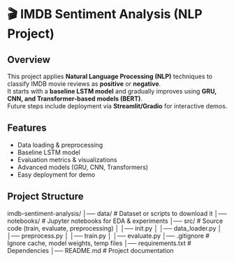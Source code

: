 # 🎬 IMDB Sentiment Analysis (NLP Project)

## Overview
This project applies **Natural Language Processing (NLP)** techniques to classify IMDB movie reviews as **positive** or **negative**.  
It starts with a **baseline LSTM model** and gradually improves using **GRU, CNN, and Transformer-based models (BERT)**.  
Future steps include deployment via **Streamlit/Gradio** for interactive demos.

## Features
- Data loading & preprocessing
- Baseline LSTM model
- Evaluation metrics & visualizations
- Advanced models (GRU, CNN, Transformers)
- Easy deployment for demo

## Project Structure
imdb-sentiment-analysis/
│── data/ # Dataset or scripts to download it
│── notebooks/ # Jupyter notebooks for EDA & experiments
│── src/ # Source code (train, evaluate, preprocessing)
│ │── init.py
│ │── data_loader.py
│ │── preprocess.py
│ │── train.py
│ │── evaluate.py
│── .gitignore # Ignore cache, model weights, temp files
│── requirements.txt # Dependencies
│── README.md # Project documentation
